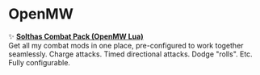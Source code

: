 # OpenMW

✨ [**Solthas Combat Pack (OpenMW Lua)**](https://www.nexusmods.com/morrowind/mods/52221)\
Get all my combat mods in one place, pre-configured to work together seamlessly. Charge attacks. Timed directional attacks. Dodge "rolls". Etc. Fully configurable.
